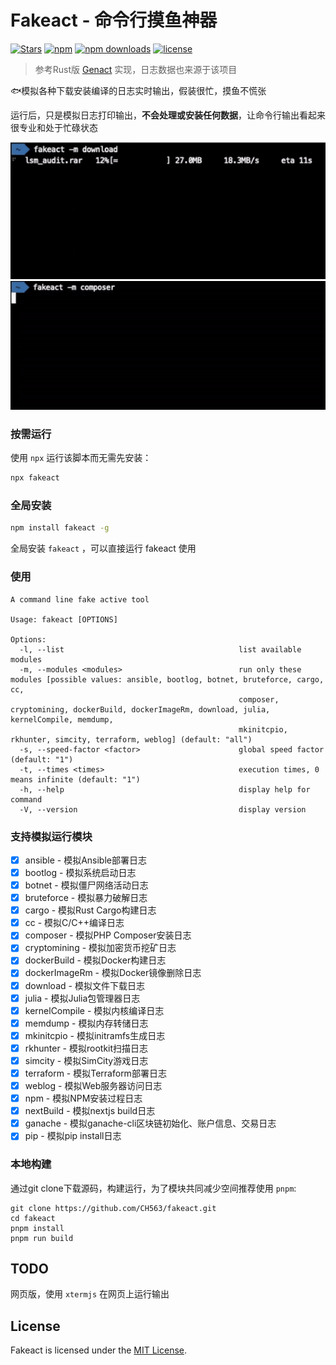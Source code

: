 # Fakeact - 命令行摸鱼神器

[![Stars](https://img.shields.io/github/stars/CH563/fakeact.svg)](https://github.com/CH563/fakeact/stargazers)
[![npm](https://img.shields.io/npm/v/fakeact.svg)](https://www.npmjs.com/package/fakeact) 
[![npm downloads](https://img.shields.io/npm/dm/fakeact?color=blue&label=npm%20downloads)](https://www.npmjs.com/package/fakeact)
[![license](http://img.shields.io/badge/license-MIT-blue.svg)](https://github.com/CH563/fakeact/blob/main/LICENSE)

> 参考Rust版 [Genact](https://github.com/svenstaro/genact) 实现，日志数据也来源于该项目

🐟模拟各种下载安装编译的日志实时输出，假装很忙，摸鱼不慌张

运行后，只是模拟日志打印输出，**不会处理或安装任何数据**，让命令行输出看起来很专业和处于忙碌状态

![](https://github.com/CH563/fakeact/blob/main/gifs/download.gif)
![](https://github.com/CH563/fakeact/blob/main/gifs/composer.gif)


### 按需运行

使用 `npx` 运行该脚本而无需先安装：

```bash
npx fakeact
```

### 全局安装

```bash
npm install fakeact -g
```

全局安装 `fakeact` ，可以直接运行 fakeact 使用

### 使用

    A command line fake active tool

    Usage: fakeact [OPTIONS]

    Options:
      -l, --list                                       list available modules
      -m, --modules <modules>                          run only these modules [possible values: ansible, bootlog, botnet, bruteforce, cargo, cc,
                                                       composer, cryptomining, dockerBuild, dockerImageRm, download, julia, kernelCompile, memdump,
                                                       mkinitcpio, rkhunter, simcity, terraform, weblog] (default: "all")
      -s, --speed-factor <factor>                      global speed factor (default: "1")
      -t, --times <times>                              execution times, 0 means infinite (default: "1")
      -h, --help                                       display help for command
      -V, --version                                    display version


### 支持模拟运行模块

- [x] ansible - 模拟Ansible部署日志
- [x] bootlog - 模拟系统启动日志
- [x] botnet - 模拟僵尸网络活动日志
- [x] bruteforce - 模拟暴力破解日志
- [x] cargo - 模拟Rust Cargo构建日志
- [x] cc - 模拟C/C++编译日志
- [x] composer - 模拟PHP Composer安装日志
- [x] cryptomining - 模拟加密货币挖矿日志
- [x] dockerBuild - 模拟Docker构建日志
- [x] dockerImageRm - 模拟Docker镜像删除日志
- [x] download - 模拟文件下载日志
- [x] julia - 模拟Julia包管理器日志
- [x] kernelCompile - 模拟内核编译日志
- [x] memdump - 模拟内存转储日志
- [x] mkinitcpio - 模拟initramfs生成日志
- [x] rkhunter - 模拟rootkit扫描日志
- [x] simcity - 模拟SimCity游戏日志
- [x] terraform - 模拟Terraform部署日志
- [x] weblog - 模拟Web服务器访问日志
- [x] npm - 模拟NPM安装过程日志
- [x] nextBuild - 模拟nextjs build日志
- [x] ganache - 模拟ganache-cli区块链初始化、账户信息、交易日志
- [x] pip - 模拟pip install日志

### 本地构建

通过git clone下载源码，构建运行，为了模块共同减少空间推荐使用 `pnpm`:

    git clone https://github.com/CH563/fakeact.git
    cd fakeact
    pnpm install
    pnpm run build

## TODO

网页版，使用 `xtermjs` 在网页上运行输出

## License

Fakeact is licensed under the [MIT License](https://github.com/CH563/fakeact/blob/main/LICENSE).

